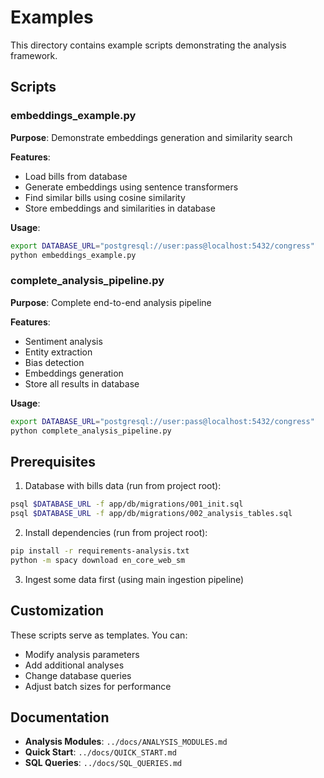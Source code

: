 # Examples

This directory contains example scripts demonstrating the analysis framework.

## Scripts

### embeddings_example.py
**Purpose**: Demonstrate embeddings generation and similarity search

**Features**:
- Load bills from database
- Generate embeddings using sentence transformers
- Find similar bills using cosine similarity
- Store embeddings and similarities in database

**Usage**:
```bash
export DATABASE_URL="postgresql://user:pass@localhost:5432/congress"
python embeddings_example.py
```

### complete_analysis_pipeline.py
**Purpose**: Complete end-to-end analysis pipeline

**Features**:
- Sentiment analysis
- Entity extraction
- Bias detection
- Embeddings generation
- Store all results in database

**Usage**:
```bash
export DATABASE_URL="postgresql://user:pass@localhost:5432/congress"
python complete_analysis_pipeline.py
```

## Prerequisites

1. Database with bills data (run from project root):
```bash
psql $DATABASE_URL -f app/db/migrations/001_init.sql
psql $DATABASE_URL -f app/db/migrations/002_analysis_tables.sql
```

2. Install dependencies (run from project root):
```bash
pip install -r requirements-analysis.txt
python -m spacy download en_core_web_sm
```

3. Ingest some data first (using main ingestion pipeline)

## Customization

These scripts serve as templates. You can:
- Modify analysis parameters
- Add additional analyses
- Change database queries
- Adjust batch sizes for performance

## Documentation

- **Analysis Modules**: `../docs/ANALYSIS_MODULES.md`
- **Quick Start**: `../docs/QUICK_START.md`
- **SQL Queries**: `../docs/SQL_QUERIES.md`
